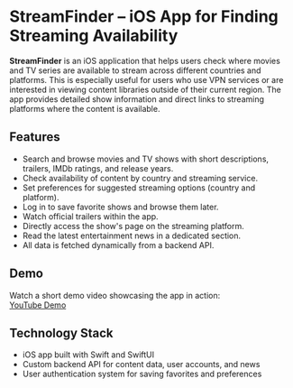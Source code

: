 # StreamFinder – iOS App for Finding Streaming Availability

**StreamFinder** is an iOS application that helps users check where movies and TV series are available to stream across different countries and platforms. This is especially useful for users who use VPN services or are interested in viewing content libraries outside of their current region. The app provides detailed show information and direct links to streaming platforms where the content is available.

## Features

- Search and browse movies and TV shows with short descriptions, trailers, IMDb ratings, and release years.
- Check availability of content by country and streaming service.
- Set preferences for suggested streaming options (country and platform).
- Log in to save favorite shows and browse them later.
- Watch official trailers within the app.
- Directly access the show's page on the streaming platform.
- Read the latest entertainment news in a dedicated section.
- All data is fetched dynamically from a backend API.

## Demo

Watch a short demo video showcasing the app in action:  
[YouTube Demo](https://www.youtube.com/watch?v=xikcvHvLI8s)

## Technology Stack

- iOS app built with Swift and SwiftUI
- Custom backend API for content data, user accounts, and news
- User authentication system for saving favorites and preferences

